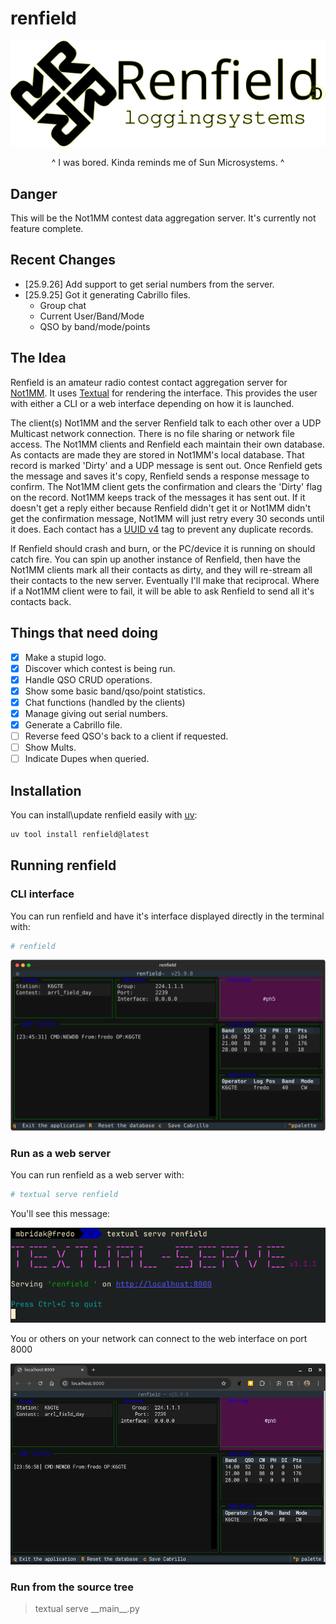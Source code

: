 # renfield

![CLI Screenshot](https://github.com/mbridak/renfield/raw/refs/heads/main/renfield2.svg)

<center>^ I was bored. Kinda reminds me of Sun Microsystems. ^</center>

## Danger

This will be the Not1MM contest data aggregation server. It's currently not feature complete.

## Recent Changes

- [25.9.26] Add support to get serial numbers from the server.
- [25.9.25] Got it generating Cabrillo files.
  - Group chat
  - Current User/Band/Mode
  - QSO by band/mode/points

## The Idea

Renfield is an amateur radio contest contact aggregation server for [Not1MM](https://github.com/mbridak/not1mm). It uses [Textual](https://textual.textualize.io) for rendering the interface. This provides the user with either a CLI or a web interface depending on how it is launched.

The client(s) Not1MM and the server Renfield talk to each other over a UDP Multicast network connection. There is no file sharing or network file access. The Not1MM clients and Renfield each maintain their own database. As contacts are made they are stored in Not1MM's local database. That record is marked 'Dirty' and a UDP message is sent out. Once Renfield gets the message and saves it's copy, Renfield sends a response message to confirm. The Not1MM client gets the confirmation and clears the 'Dirty' flag on the record. Not1MM keeps track of the messages it has sent out. If it doesn't get a reply either because Renfield didn't get it or Not1MM didn't get the confirmation message, Not1MM will just retry every 30 seconds until it does. Each contact has a [UUID v4](https://en.wikipedia.org/wiki/Universally_unique_identifier) tag to prevent any duplicate records.

If Renfield should crash and burn, or the PC/device it is running on should catch fire. You can spin up another instance of Renfield, then have the Not1MM clients mark all their contacts as dirty, and they will re-stream all their contacts to the new server. Eventually I'll make that reciprocal. Where if a Not1MM client were to fail, it will be able to ask Renfield to send all it's contacts back.

## Things that need doing

- [x] Make a stupid logo.
- [x] Discover which contest is being run.
- [x] Handle QSO CRUD operations.
- [x] Show some basic band/qso/point statistics.
- [x] Chat functions (handled by the clients)
- [x] Manage giving out serial numbers.
- [x] Generate a Cabrillo file.
- [ ] Reverse feed QSO's back to a client if requested.
- [ ] Show Mults.
- [ ] Indicate Dupes when queried.

## Installation

You can install\update renfield easily with [uv](https://docs.astral.sh/uv/):

```sh
uv tool install renfield@latest
```

## Running renfield

### CLI interface

You can run renfield and have it's interface displayed directly in the terminal with:

```sh
# renfield
```

![CLI Screenshot](https://github.com/mbridak/renfield/raw/refs/heads/main/pic/renfield_cli.svg)

### Run as a web server

You can run renfield as a web server with:

```sh
# textual serve renfield
```

You'll see this message:

![CLI Screenshot](https://github.com/mbridak/renfield/raw/refs/heads/main/pic/renfield_ss_terminal.png)

You or others on your network can connect to the web interface on port 8000

![CLI Screenshot](https://github.com/mbridak/renfield/raw/refs/heads/main/pic/renfield_ss_web.png)

### Run from the source tree

> textual serve \_\_main\_\_.py
